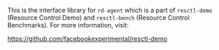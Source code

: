 This is the interface library for `rd-agent` which is a part of
`resctl-demo` (Resource Control Demo) and `resctl-bench` (Resource Control
Benchmarks). For more information, visit:

  https://github.com/facebookexperimental/resctl-demo

